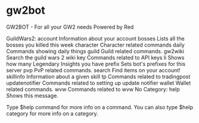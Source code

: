 # gw2bot
GW2BOT - For all your GW2 needs
Powered by Red

GuildWars2:
  account        Information about your account
  bosses         Lists all the bosses you killed this week
  character      Character related commands
  daily          Commands showing daily things
  guild          Guild related commands.
  gw2wiki        Search the guild wars 2 wiki
  key            Commands related to API keys
  li             Shows how many Legendary Insights you have
  prefix         Sets bot's prefixes for this server
  pvp            PvP related commands.
  search         Find items on your account!
  skillinfo      Information about a given skill
  tp             Commands related to tradingpost
  updatenotifier Commands related to setting up update notifier
  wallet         Wallet related commands.
  wvw            Commands related to wvw
​No Category:
  help           Shows this message.

Type $help command for more info on a command.
You can also type $help category for more info on a category.

